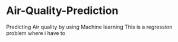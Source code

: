 # Air-Quality-Prediction
Predicting Air quality by using Machine learning
This is a regression problem where i have to 
